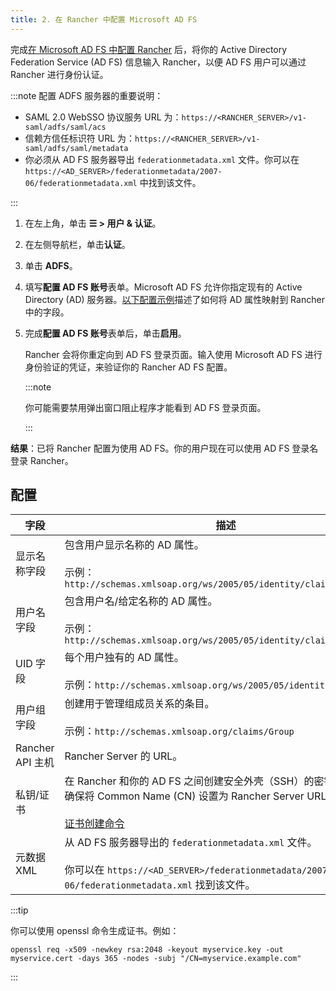 ```yaml
---
title: 2. 在 Rancher 中配置 Microsoft AD FS
---
```


完成[在 Microsoft AD FS 中配置 Rancher](configure-ms-adfs-for-rancher.md) 后，将你的 Active Directory Federation Service (AD FS) 信息输入 Rancher，以便 AD FS 用户可以通过 Rancher 进行身份认证。

:::note 配置 ADFS 服务器的重要说明：

- SAML 2.0 WebSSO 协议服务 URL 为：`https://<RANCHER_SERVER>/v1-saml/adfs/saml/acs`
- 信赖方信任标识符 URL 为：`https://<RANCHER_SERVER>/v1-saml/adfs/saml/metadata`
- 你必须从 AD FS 服务器导出 `federationmetadata.xml` 文件。你可以在 `https://<AD_SERVER>/federationmetadata/2007-06/federationmetadata.xml` 中找到该文件。

:::

1. 在左上角，单击 **☰ > 用户 & 认证**。
1. 在左侧导航栏，单击**认证**。
1. 单击 **ADFS**。
1. 填写**配置 AD FS 账号**表单。Microsoft AD FS 允许你指定现有的 Active Directory (AD) 服务器。[以下配置示例](#配置)描述了如何将 AD 属性映射到 Rancher 中的字段。
1. 完成**配置 AD FS 账号**表单后，单击**启用**。

   Rancher 会将你重定向到 AD FS 登录页面。输入使用 Microsoft AD FS 进行身份验证的凭证，来验证你的 Rancher AD FS 配置。

   :::note

   你可能需要禁用弹出窗口阻止程序才能看到 AD FS 登录页面。

   :::

**结果**：已将 Rancher 配置为使用 AD FS。你的用户现在可以使用 AD FS 登录名登录 Rancher。

## 配置

| 字段 | 描述 |
|---------------------------|-----------------|
| 显示名称字段 | 包含用户显示名称的 AD 属性。<br/><br/>示例：`http://schemas.xmlsoap.org/ws/2005/05/identity/claims/name` |
| 用户名字段 | 包含用户名/给定名称的 AD 属性。<br/><br/>示例：`http://schemas.xmlsoap.org/ws/2005/05/identity/claims/givenname` |
| UID 字段 | 每个用户独有的 AD 属性。<br/><br/>示例：`http://schemas.xmlsoap.org/ws/2005/05/identity/claims/upn` |
| 用户组字段 | 创建用于管理组成员关系的条目。<br/><br/>示例：`http://schemas.xmlsoap.org/claims/Group` |
| Rancher API 主机 | Rancher Server 的 URL。 |
| 私钥/证书 | 在 Rancher 和你的 AD FS 之间创建安全外壳（SSH）的密钥/证书对。确保将 Common Name (CN) 设置为 Rancher Server URL。<br/><br/>[证书创建命令](#cert-command) |
| 元数据 XML | 从 AD FS 服务器导出的 `federationmetadata.xml` 文件。<br/><br/>你可以在 `https://<AD_SERVER>/federationmetadata/2007-06/federationmetadata.xml` 找到该文件。 |


<a id="cert-command"></a>

:::tip

你可以使用 openssl 命令生成证书。例如：

```
openssl req -x509 -newkey rsa:2048 -keyout myservice.key -out myservice.cert -days 365 -nodes -subj "/CN=myservice.example.com"
```

:::